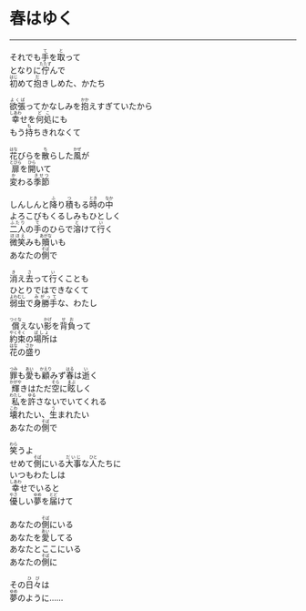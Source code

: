 # 春はゆく
---
<lyric>
それでも<ruby>手<rt>て</rt></ruby>を<ruby>取<rt>と</rt></ruby>って<br/>
となりに<ruby>佇<rt>たたず</rt></ruby>んで<br/>
<ruby>初<rt>はじ</rt></ruby>めて<ruby>抱<rt>だ</rt></ruby>きしめた、かたち<br/>
<br/>
<ruby>欲張<rt>よくば</rt></ruby>ってかなしみを<ruby>抱<rt>かか</rt></ruby>えすぎていたから<br/>
<ruby>幸<rt>しあわ</rt></ruby>せを<ruby>何処<rt>どこ</rt></ruby>にも<br/>
もう<ruby>持<rt>も</rt></ruby>ちきれなくて<br/>
<br/>
<ruby>花<rt>はな</rt></ruby>びらを<ruby>散<rt>ち</rt></ruby>らした<ruby>風<rt>かぜ</rt></ruby>が<br/>
<ruby>扉<rt>とびら</rt></ruby>を<ruby>開<rt>ひら</rt></ruby>いて<br/>
<ruby>変<rt>か</rt></ruby>わる<ruby>季節<rt>きせつ</rt></ruby><br/>
<br/>
しんしんと<ruby>降<rt>ふ</rt></ruby>り<ruby>積<rt>つ</rt></ruby>もる<ruby>時<rt>とき</rt></ruby>の<ruby>中<rt>なか</rt></ruby><br/>
よろこびもくるしみもひとしく<br/>
<ruby>二人<rt>ふたり</rt></ruby>の<ruby>手<rt>て</rt></ruby>のひらで<ruby>溶<rt>と</rt></ruby>けて<ruby>行<rt>い</rt></ruby>く<br/>
<ruby>微笑<rt>ほほえ</rt></ruby>みも<ruby>贖<rt>あがな</rt></ruby>いも<br/>
あなたの<ruby>側<rt>そば</rt></ruby>で<br/>
<br/>
<ruby>消<rt>き</rt></ruby>え<ruby>去<rt>さ</rt></ruby>って<ruby>行<rt>い</rt></ruby>くことも<br/>
ひとりではできなくて<br/>
<ruby>弱虫<rt>よわむし</rt></ruby>で<ruby>身勝手<rt>みがって</rt></ruby>な、わたし<br/>
<br/>
<ruby>償<rt>つぐな</rt></ruby>えない<ruby>影<rt>かげ</rt></ruby>を<ruby>背負<rt>せお</rt></ruby>って<br/>
<ruby>約束<rt>やくそく</rt></ruby>の<ruby>場所<rt>ばしょ</rt></ruby>は<br/>
<ruby>花<rt>はな</rt></ruby>の<ruby>盛<rt>さか</rt></ruby>り<br/>
<br/>
<ruby>罪<rt>つみ</rt></ruby>も<ruby>愛<rt>あい</rt></ruby>も<ruby>顧<rt>かえり</rt></ruby>みず<ruby>春<rt>はる</rt></ruby>は<ruby>逝<rt>い</rt></ruby>く<br/>
<ruby>輝<rt>かがや</rt></ruby>きはただ<ruby>空<rt>そら</rt></ruby>に<ruby>眩<rt>まぶ</rt></ruby>しく<br/>
<ruby>私<rt>わたし</rt></ruby>を<ruby>許<rt>ゆる</rt></ruby>さないでいてくれる<br/>
<ruby>壊<rt>こわ</rt></ruby>れたい、<ruby>生<rt>う</rt></ruby>まれたい<br/>
あなたの<ruby>側<rt>そば</rt></ruby>で<br/>
<br/>
<ruby>笑<rt>わら</rt></ruby>うよ<br/>
せめて<ruby>側<rt>そば</rt></ruby>にいる<ruby>大事<rt>だいじ</rt></ruby>な<ruby>人<rt>ひと</rt></ruby>たちに<br/>
いつもわたしは<br/>
<ruby>幸<rt>しあわ</rt></ruby>せでいると<br/>
<ruby>優<rt>やさ</rt></ruby>しい<ruby>夢<rt>ゆめ</rt></ruby>を<ruby>届<rt>とど</rt></ruby>けて<br/>
<br/>
あなたの<ruby>側<rt>そば</rt></ruby>にいる<br/>
あなたを<ruby>愛<rt>あい</rt></ruby>してる<br/>
あなたとここにいる<br/>
あなたの<ruby>側<rt>そば</rt></ruby>に<br/>
<br/>
その<ruby>日々<rt>ひび</rt></ruby>は<br/>
<ruby>夢<rt>ゆめ</rt></ruby>のように……<br/>
</lyric>
